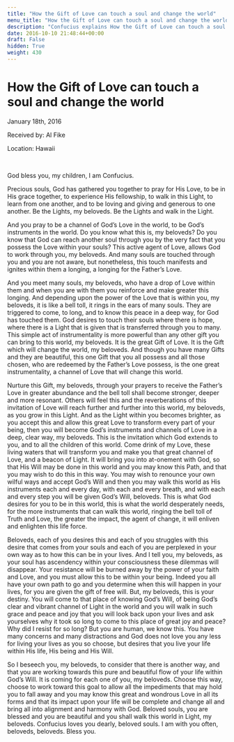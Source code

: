 ```yaml
---
title: "How the Gift of Love can touch a soul and change the world"
menu_title: "How the Gift of Love can touch a soul and change the world"
description: "Confucius explains How the Gift of Love can touch a soul and change the world"
date: 2016-10-10 21:48:44+00:00
draft: False
hidden: True
weight: 430
---
```

# How the Gift of Love can touch a soul and change the world

January 18th, 2016

Received by: Al Fike

Location:  Hawaii

 

God bless you, my children, I am Confucius. 

Precious souls, God has gathered you together to pray for His Love, to be in His grace together, to experience His fellowship, to walk in this Light, to learn from one another, and to be loving and giving and generous to one another. Be the Lights, my beloveds. Be the Lights and walk in the Light. 

And you pray to be a channel of God’s Love in the world, to be God’s instruments in the world. Do you know what this is, my beloveds? Do you know that God can reach another soul through you by the very fact that you possess the Love within your souls? This active agent of Love, allows God to work through you, my beloveds. And many souls are touched through you and you are not aware, but nonetheless, this touch manifests and ignites within them a longing, a longing for the Father’s Love.

And you meet many souls, my beloveds, who have a drop of Love within them and when you are with them you reinforce and make greater this longing. And depending upon the power of the Love that is within you, my beloveds, it is like a bell toll, it rings in the ears of many souls.  They are triggered to come, to long, and to know this peace in a deep way, for God has touched them. God desires to touch their souls where there is hope, where there is a Light that is given that is transferred through you to many. This simple act of instrumentality is more powerful than any other gift you can bring to this world, my beloveds. It is the great Gift of Love. It is the Gift which will change the world, my beloveds. And though you have many Gifts and they are beautiful, this one Gift that you all possess and all those chosen, who are redeemed by the Father’s Love possess, is the one great instrumentality, a channel of Love that will change this world.

Nurture this Gift, my beloveds, through your prayers to receive the Father’s Love in greater abundance and the bell toll shall become stronger, deeper and more resonant. Others will feel this and the reverberations of this invitation of Love will reach further and further into this world, my beloveds, as you grow in this Light. And as the Light within you becomes brighter, as you accept this and allow this great Love to transform every part of your being, then you will become God’s instruments and channels of Love in a deep, clear way, my beloveds. This is the invitation which God extends to you, and to all the children of this world. Come drink of my Love, these living waters that will transform you and make you that great channel of Love, and a beacon of Light. It will bring you into at-onement with God, so that His Will may be done in this world and you may know this Path, and that you may wish to do this in this way. You may wish to renounce your own wilful ways and accept God’s Will and then you may walk this world as His instruments each and every day, with each and every breath, and with each and every step you will be given God’s Will, beloveds. This is what God desires for you to be in this world, this is what the world desperately needs, for the more instruments that can walk this world, ringing the bell toll of Truth and Love, the greater the impact, the agent of change, it will enliven and enlighten this life force.

Beloveds, each of you desires this and each of you struggles with this desire that comes from your souls and each of you are perplexed in your own way as to how this can be in your lives. And I tell you, my beloveds, as your soul has ascendency within your consciousness these dilemmas will disappear. Your resistance will be burned away by the power of your faith and Love, and you must allow this to be within your being. Indeed you all have your own path to go and you determine when this will happen in your lives, for you are given the gift of free will. But, my beloveds, this is your destiny. You will come to that place of knowing God’s Will, of being God’s clear and vibrant channel of Light in the world and you will walk in such grace and peace and joy that you will look back upon your lives and ask yourselves why it took so long to come to this place of great joy and peace? Why did I resist for so long? But you are human, we know this. You have many concerns and many distractions and God does not love you any less for living your lives as you so choose, but desires that you live your life within His life, His being and His Will.

So I beseech you, my beloveds, to consider that there is another way, and that you are working towards this pure and beautiful flow of your life within God’s Will. It is coming for each one of you, my beloveds. Choose this way, choose to work toward this goal to allow all the impediments that may hold you to fall away and you may know this great and wondrous Love in all its forms and that its impact upon your life will be complete and change all and bring all into alignment and harmony with God. Beloved souls, you are blessed and you are beautiful and you shall walk this world in Light, my beloveds.  Confucius loves you dearly, beloved souls. I am with you often, beloveds, beloveds. Bless you.

